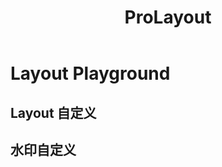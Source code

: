 ﻿---
title: ProLayout
nav:
  title: Playground
  path: /playground
---

# Layout Playground

## Layout 自定义

<code src="../../packages/layout/src/demos/dynamic-settings.tsx" height="500px" iframe="760px" background="#f5f5f5" title="属性展示"></code>

## 水印自定义

<code src="../../packages/layout/src/components/WaterMark/demos/custom.tsx" background="#f7f8fa"></code>
